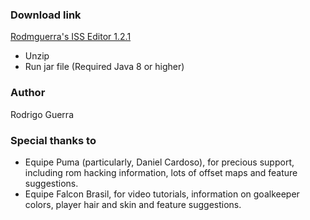 ### Download link
[Rodmguerra's ISS Editor 1.2.1](https://github.com/rodmguerra/issparser/files/7627969/rodmguerra-iss-editor-1.2.1.zip)
- Unzip
- Run jar file (Required Java 8 or higher)

### Author
Rodrigo Guerra

### Special thanks to
* Equipe Puma (particularly, Daniel Cardoso), for precious support, including rom hacking information, lots of offset maps and feature suggestions.
* Equipe Falcon Brasil, for video tutorials, information on goalkeeper colors, player hair and skin and feature suggestions.
